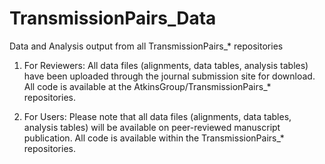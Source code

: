# TransmissionPairs_Data
Data and Analysis output from all TransmissionPairs_* repositories

1. For Reviewers: All data files (alignments, data tables, analysis tables) have been uploaded through the journal submission site for download. All code is available at the AtkinsGroup/TransmissionPairs_* repositories. 

2. For Users: Please note that all data files (alignments, data tables, analysis tables) will be available on peer-reviewed manuscript publication. All code is available within the TransmissionPairs_* repositories.

